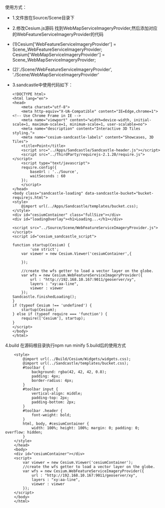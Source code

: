 使用方式：
-  1.文件放在Source/Scene目录下

-  2.修改Cesium.js源码
  找到WebMapServiceImageryProvider,然后添加对应的WebFeatureServiceImageryProvider的代码
 *    (1)Cesium['WebFeatureServiceImageryProvider'] = Scene_WebFeatureServiceImageryProvider;
         Cesium['WebMapServiceImageryProvider'] = Scene_WebMapServiceImageryProvider;

 *    (2)'./Scene/WebFeatureServiceImageryProvider', './Scene/WebMapServiceImageryProvider'
  
 -  3.sandcastle中使用代码如下：

        <!DOCTYPE html>
        <html lang="en">
        <head>
            <meta charset="utf-8">
            <meta http-equiv="X-UA-Compatible" content="IE=Edge,chrome=1">  <!-- Use Chrome Frame in IE -->
            <meta name="viewport" content="width=device-width, initial-scale=1, maximum-scale=1, minimum-scale=1, user-scalable=no">
            <meta name="description" content="Interactive 3D Tiles styling.">
            <meta name="cesium-sandcastle-labels" content="Showcases, 3D Tiles">
            <title>Point</title>
            <script src="../Apps/Sandcastle/Sandcastle-header.js"></script>
            <script src="../ThirdParty/requirejs-2.1.20/require.js"></script>
            <script type="text/javascript">
            require.config({
                baseUrl : '../Source',
                waitSeconds : 60
            });
            </script>
        </head>
        <body class="sandcastle-loading" data-sandcastle-bucket="bucket-requirejs.html">
        <style>
            @import url(../Apps/Sandcastle/templates/bucket.css);
        </style>
        <div id="cesiumContainer" class="fullSize"></div>
        <div id="loadingOverlay"><h1>Loading...</h1></div>

        <script src="../Source/Scene/WebFeatureServiceImageryProvider.js"></script>
        <script id="cesium_sandcastle_script">

        function startup(Cesium) {
                'use strict';
            var viewer = new Cesium.Viewer('cesiumContainer',{
                
            });
            
            //create the wfs getter to load a vector layer on the globe.
            var wfs = new Cesium.WebFeatureServiceImageryProvider({
                url : "http://192.168.10.167:9011/geoserver/xy",
                layers : "xy:aa-line",
                viewer : viewer
            });
        Sandcastle.finishedLoading();
        }
        if (typeof Cesium !== 'undefined') {
            startup(Cesium);
        } else if (typeof require === 'function') {
            require(['Cesium'], startup);
        }
        </script>
        </body>
        </html>

4.build
在源码根目录执行npm run minify
5.build后的使用方式
        <!DOCTYPE html>
        <html lang="en">
        <head>
        <!-- Use correct character set. -->
        <meta charset="utf-8">
        <!-- Tell IE to use the latest, best version. -->
        <meta http-equiv="X-UA-Compatible" content="IE=edge">
        <!-- Make the application on mobile take up the full browser screen and disable user scaling. -->
        <meta name="viewport" content="width=device-width, initial-scale=1, maximum-scale=1, minimum-scale=1, user-scalable=no">
        <title>Hello World!</title>
        <script src="../Build/Cesium/Cesium.js"></script>
        
        <style>
            @import url(../Build/Cesium/Widgets/widgets.css);
            @import url(../Sandcastle/templates/bucket.css);
            #toolbar {
                background: rgba(42, 42, 42, 0.8);
                padding: 4px;
                border-radius: 4px;
            }
            #toolbar input {
                vertical-align: middle;
                padding-top: 2px;
                padding-bottom: 2px;
            }
            #toolbar .header {
                font-weight: bold;
            }
            html, body, #cesiumContainer {
                width: 100%; height: 100%; margin: 0; padding: 0; overflow: hidden;
            }
        </style>
        </head>
        <body>
        <div id="cesiumContainer"></div>
        <script>
            var viewer = new Cesium.Viewer('cesiumContainer');
            //create the wfs getter to load a vector layer on the globe.
            var wfs = new Cesium.WebFeatureServiceImageryProvider({
                url : "http://192.168.10.167:9011/geoserver/xy",
                layers : "xy:aa-line",
                viewer : viewer
            });
        </script>
        </body>
        </html>
